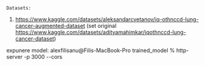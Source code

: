     Datasets: 
1. https://www.kaggle.com/datasets/aleksandarcvetanov/iq-othnccd-lung-cancer-augmented-dataset
   (set original https://www.kaggle.com/datasets/adityamahimkar/iqothnccd-lung-cancer-dataset)

expunere model:
alexfilisanu@Filis-MacBook-Pro trained_model % http-server -p 3000 --cors

